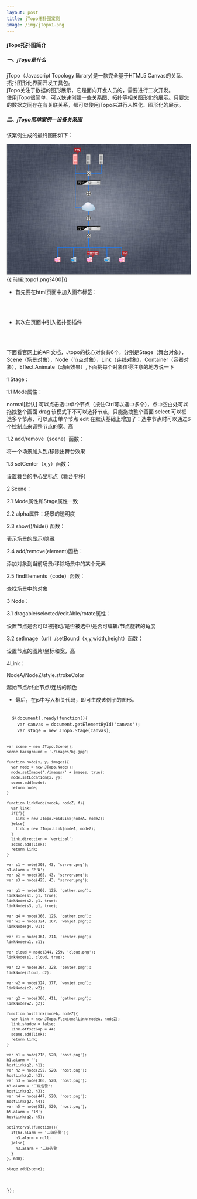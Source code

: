 ```yaml
---
layout: post
title: jTopo拓扑图案例
image: /img/jTopo1.png
---
```


#### jTopo拓扑图简介


##### 一、jTopo是什么  
jTopo（Javascript Topology library)是一款完全基于HTML5 Canvas的关系、拓扑图形化界面开发工具包。  
jTopo关注于数据的图形展示，它是面向开发人员的，需要进行二次开发。  
使用jTopo很简单，可以快速创建一些关系图、拓扑等相关图形化的展示。只要您的数据之间存在有关联关系，都可以使用jTopo来进行人性化、图形化的展示。

##### 二、jTopo简单案例—设备关系图

该案例生成的最终图形如下：

![](/img/jTopo1.png)
{{:前端:jtopo1.png?400|}}

* 首先要在html页面中加入画布标签：<canvas>

<code html>
    <canvas width="850" height="600" id="canvas"></canvas>
</code>

* 其次在页面中引入拓扑图插件

<code html>
    <script type="text/javascript" src="js/lib/jtopo-0.4.8-min.js"></script>
</code>

下面看官网上的API文档，Jtopo的核心对象有6个，分别是Stage（舞台对象），Scene（场景对象），Node（节点对象），Link（连线对象），Container（容器对象），Effect.Animate（动画效果）,下面挑每个对象值得注意的地方说一下

 

1 Stage：

1.1 Mode属性：

normal[默认]	可以点击选中单个节点（按住Ctrl可以选中多个），点中空白处可以拖拽整个画面
drag	该模式下不可以选择节点，只能拖拽整个画面
select	 可以框选多个节点、可以点击单个节点
edit	在默认基础上增加了：选中节点时可以通过6个控制点来调整节点的宽、高
 

1.2 add/remove（scene）函数：

将一个场景加入到/移除出舞台效果

1.3 setCenter（x,y）函数：

设置舞台的中心坐标点（舞台平移）

 

2 Scene：

2.1 Mode属性和Stage属性一致

2.2 alpha属性：场景的透明度

2.3 show()/hide() 函数：

表示场景的显示/隐藏

 2.4 add/remove(element)函数：

 添加对象到当前场景/移除场景中的某个元素

2.5 findElements（code）函数：

查找场景中的对象

 

3 Node：

3.1 dragable/selected/editAble/rotate属性：

 设置节点是否可以被拖动/是否被选中/是否可编辑/节点旋转的角度

3.2 setImage（url）/setBound（x,y,width,height）函数：

设置节点的图片/坐标和宽，高

 

4Link：

NodeA/NodeZ/style.strokeColor

起始节点/终止节点/连线的颜色

* 最后，在js中写入相关代码，即可生成该例子的图形。

<code html>
  $(document).ready(function(){
    var canvas = document.getElementById('canvas');
    var stage = new JTopo.Stage(canvas);

    var scene = new JTopo.Scene();
    scene.background = './images/bg.jpg';

    function node(x, y, images){
      var node = new JTopo.Node();
      node.setImage('./images/' + images, true);
      node.setLocation(x, y);
      scene.add(node);
      return node;
    }

    function linkNode(nodeA, nodeZ, f){
      var link;
      if(f){
        link = new JTopo.FoldLink(nodeA, nodeZ);
      }else{
        link = new JTopo.Link(nodeA, nodeZ);
      }
      link.direction = 'vertical';
      scene.add(link);
      return link;
    }

    var s1 = node(305, 43, 'server.png');
    s1.alarm = '2 W';
    var s2 = node(365, 43, 'server.png');
    var s3 = node(425, 43, 'server.png');

    var g1 = node(366, 125, 'gather.png');
    linkNode(s1, g1, true);
    linkNode(s2, g1, true);
    linkNode(s3, g1, true);

    var g4 = node(366, 125, 'gather.png');
    var w1 = node(324, 167, 'wanjet.png');
    linkNode(g4, w1);

    var c1 = node(364, 214, 'center.png');
    linkNode(w1, c1);

    var cloud = node(344, 259, 'cloud.png');
    linkNode(s1, cloud, true);

    var c2 = node(364, 328, 'center.png');
    linkNode(cloud, c2);

    var w2 = node(324, 377, 'wanjet.png');
    linkNode(c2, w2);

    var g2 = node(366, 411, 'gather.png');
    linkNode(w2, g2);

    function hostLink(nodeA, nodeZ){
      var link = new JTopo.FlexionalLink(nodeA, nodeZ);
      link.shadow = false;
      link.offsetGap = 44;
      scene.add(link);
      return link;
    }

    var h1 = node(218, 520, 'host.png');
    h1.alarm = '';
    hostLink(g2, h1);
    var h2 = node(292, 520, 'host.png');
    hostLink(g2, h2);
    var h3 = node(366, 520, 'host.png');
    h3.alarm = '二级告警';
    hostLink(g2, h3);
    var h4 = node(447, 520, 'host.png');
    hostLink(g2, h4);
    var h5 = node(515, 520, 'host.png');
    h5.alarm = '1M';
    hostLink(g2, h5);

    setInterval(function(){
      if(h3.alarm == '二级告警'){
        h3.alarm = null;
      }else{
        h3.alarm = '二级告警'
      }
    }, 600);

    stage.add(scene);
  });
</code>

